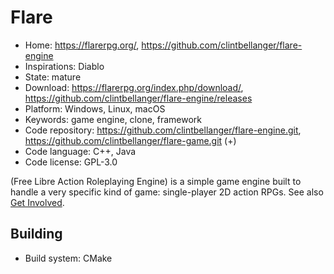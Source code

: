 # Flare

- Home: https://flarerpg.org/, https://github.com/clintbellanger/flare-engine
- Inspirations: Diablo
- State: mature
- Download: https://flarerpg.org/index.php/download/, https://github.com/clintbellanger/flare-engine/releases
- Platform: Windows, Linux, macOS
- Keywords: game engine, clone, framework
- Code repository: https://github.com/clintbellanger/flare-engine.git, https://github.com/clintbellanger/flare-game.git (+)
- Code language: C++, Java
- Code license: GPL-3.0

(Free Libre Action Roleplaying Engine) is a simple game engine built to handle a very specific kind of game: single-player 2D action RPGs.
See also [Get Involved](https://flarerpg.org/index.php/get-involved/).

## Building

- Build system: CMake
